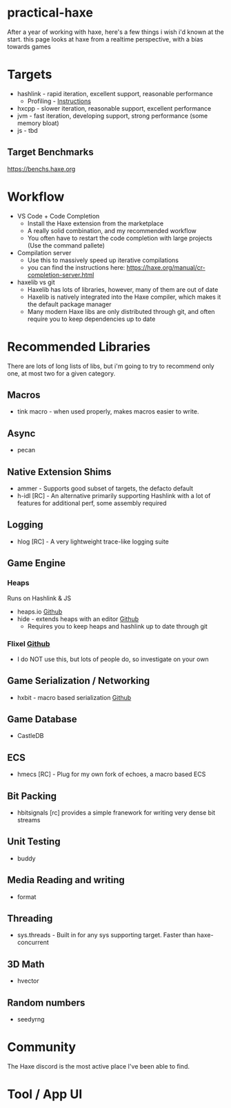 # practical-haxe

After a year of working with haxe, here's a few things i wish i'd known at the start. this page looks at haxe from a realtime perspective, with a bias towards games

# Targets
* hashlink - rapid iteration, excellent support, reasonable performance
  * Profiling - [Instructions](https://github.com/HaxeFoundation/hashlink/wiki/Profiler)
* hxcpp - slower iteration, reasonable support, excellent performance
* jvm - fast iteration, developing support, strong performance (some memory bloat)
* js - tbd

## Target Benchmarks
https://benchs.haxe.org


# Workflow
+ VS Code + Code Completion
  + Install the Haxe extension from the marketplace  
  + A really solid combination, and my recommended workflow
  + You often have to restart the code completion with large projects (Use the command pallete)
+ Compilation server
  + Use this to massively speed up iterative compilations
  + you can find the instructions here: https://haxe.org/manual/cr-completion-server.html
+ haxelib vs git
  + Haxelib has lots of libraries, however, many of them are out of date
  + Haxelib is natively integrated into the Haxe compiler, which makes it the default package manager
  + Many modern Haxe libs are only distributed through git, and often require you to keep dependencies up to date

# Recommended Libraries
There are lots of long lists of libs, but i'm going to try to recommend only one, at most two for a given category.

## Macros
* tink macro - when used properly, makes macros easier to write.

## Async
* pecan

## Native Extension Shims
* ammer - Supports good subset of targets, the defacto default
* h-idl [RC] - An alternative primarily supporting Hashlink with a lot of features for additional perf, some assembly required

## Logging
* hlog [RC] - A very lightweight trace-like logging suite

## Game Engine
### Heaps
Runs on Hashlink & JS
* heaps.io [Github](https://github.com/HeapsIO/heaps) 
* hide - extends heaps with an editor [Github](https://github.com/HeapsIO/hide)
  * Requires you to keep heaps and hashlink up to date through git

### Flixel [Github](https://github.com/HaxeFlixel/flixel)
* I do NOT use this, but lots of people do, so investigate on your own

## Game Serialization / Networking
* hxbit - macro based serialization [Github](https://github.com/HeapsIO/hxbit)

## Game Database
* CastleDB

## ECS
* hmecs [RC] - Plug for my own fork of echoes, a macro based ECS

## Bit Packing
* hbitsignals [rc] provides a simple franework for writing very dense bit streams

## Unit Testing
* buddy

## Media Reading and writing 
* format

## Threading
* sys.threads - Built in for any sys supporting target.  Faster than haxe-concurrent

## 3D Math
* hvector

## Random numbers
* seedyrng

# Community
The Haxe discord is the most active place I've been able to find.

# Tool / App UI






